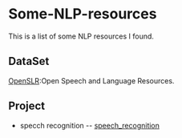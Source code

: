 # Some-NLP-resources
This is a list of  some NLP resources I found.

## DataSet

  [OpenSLR](http://www.openslr.org/resources.php):Open Speech and Language Resources.

## Project

- specch recognition
-- [speech_recognition](https://github.com/Uberi/speech_recognition)

